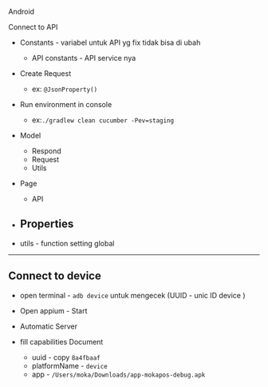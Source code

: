 Android

Connect to API
- Constants - variabel untuk API yg fix tidak bisa di ubah 
  - API constants - API service nya 
- Create Request 
  - ex: `@JsonProperty()`
  
- Run environment in console 
  - ex:`./gradlew clean cucumber -Pev=staging`
- Model
  - Respond
  - Request
  - Utils
- Page 
  - API
- Properties
  - 
- utils - function setting global 

------

## Connect to device
- open terminal - `adb device` untuk mengecek (UUID - unic ID device )

- Open appium - Start 
- Automatic Server
- fill capabilities Document 
  - uuid - copy `8a4fbaaf`
  - platformName - `device`
  - app - `/Users/moka/Downloads/app-mokapos-debug.apk`
  

  
